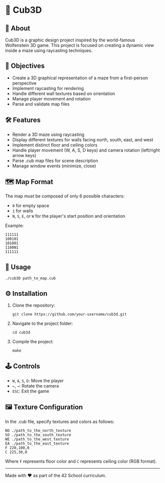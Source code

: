 # 🏰 Cub3D

## 📖 About

Cub3D is a graphic design project inspired by the world-famous Wolfenstein 3D game. This project is focused on creating a dynamic view inside a maze using raycasting techniques.

## 🎯 Objectives

- Create a 3D graphical representation of a maze from a first-person perspective
- Implement raycasting for rendering
- Handle different wall textures based on orientation
- Manage player movement and rotation
- Parse and validate map files

## 🛠️ Features

- Render a 3D maze using raycasting
- Display different textures for walls facing north, south, east, and west
- Implement distinct floor and ceiling colors
- Handle player movement (W, A, S, D keys) and camera rotation (left/right arrow keys)
- Parse .cub map files for scene description
- Manage window events (minimize, close)

## 🗺️ Map Format

The map must be composed of only 6 possible characters:
- `0` for empty space
- `1` for walls
- `N`, `S`, `E`, or `W` for the player's start position and orientation

Example:
```
111111
100101
101001
1100N1
111111
```

## 🚀 Usage

```
./cub3D path_to_map.cub
```

## ⚙️ Installation

1. Clone the repository:
   ```
   git clone https://github.com/your-username/cub3d.git
   ```
2. Navigate to the project folder:
   ```
   cd cub3d
   ```
3. Compile the project:
   ```
   make
   ```

## 🕹️ Controls

- `W`, `A`, `S`, `D`: Move the player
- `←`, `→`: Rotate the camera
- `ESC`: Exit the game

## 🖼️ Texture Configuration

In the .cub file, specify textures and colors as follows:

```
NO ./path_to_the_north_texture
SO ./path_to_the_south_texture
WE ./path_to_the_west_texture
EA ./path_to_the_east_texture
F 220,100,0
C 225,30,0
```

Where `F` represents floor color and `C` represents ceiling color (RGB format).

---

Made with ❤️ as part of the 42 School curriculum.